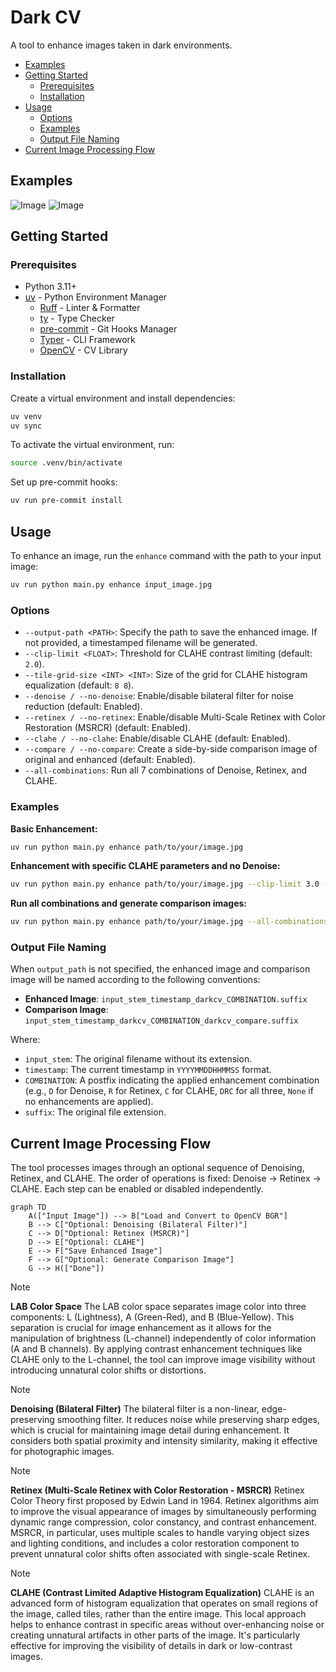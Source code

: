 # Dark CV

A tool to enhance images taken in dark environments.

- [Examples](#examples)
- [Getting Started](#getting-started)
  - [Prerequisites](#prerequisites)
  - [Installation](#installation)
- [Usage](#usage)
  - [Options](#options)
  - [Examples](#examples-1)
  - [Output File Naming](#output-file-naming)
- [Current Image Processing Flow](#current-image-processing-flow)

## Examples

![Image](https://github.com/user-attachments/assets/2838653e-103f-4cfb-b9e2-45ff8f1dc7ef)
![Image](https://github.com/user-attachments/assets/28f63732-3a7a-42fa-a1bd-217b9c62405d)

## Getting Started

### Prerequisites

- Python 3.11+
- [uv](https://github.com/astral-sh/uv) - Python Environment Manager
  - [Ruff](https://github.com/astral-sh/ruff) - Linter & Formatter
  - [ty](https://github.com/davidvujic/ty) - Type Checker
  - [pre-commit](https://pre-commit.com) - Git Hooks Manager
  - [Typer](https://typer.tiangolo.com) - CLI Framework
  - [OpenCV](https://opencv.org) - CV Library

### Installation

Create a virtual environment and install dependencies:

```bash
uv venv
uv sync
```

To activate the virtual environment, run:

```bash
source .venv/bin/activate
```

Set up pre-commit hooks:

```bash
uv run pre-commit install
```

## Usage

To enhance an image, run the `enhance` command with the path to your input image:

```bash
uv run python main.py enhance input_image.jpg
```

### Options

- `--output-path <PATH>`: Specify the path to save the enhanced image. If not provided, a timestamped filename will be generated.
- `--clip-limit <FLOAT>`: Threshold for CLAHE contrast limiting (default: `2.0`).
- `--tile-grid-size <INT> <INT>`: Size of the grid for CLAHE histogram equalization (default: `8 8`).
- `--denoise / --no-denoise`: Enable/disable bilateral filter for noise reduction (default: Enabled).
- `--retinex / --no-retinex`: Enable/disable Multi-Scale Retinex with Color Restoration (MSRCR) (default: Enabled).
- `--clahe / --no-clahe`: Enable/disable CLAHE (default: Enabled).
- `--compare / --no-compare`: Create a side-by-side comparison image of original and enhanced (default: Enabled).
- `--all-combinations`: Run all 7 combinations of Denoise, Retinex, and CLAHE.

### Examples

**Basic Enhancement:**

```bash
uv run python main.py enhance path/to/your/image.jpg
```

**Enhancement with specific CLAHE parameters and no Denoise:**

```bash
uv run python main.py enhance path/to/your/image.jpg --clip-limit 3.0 --tile-grid-size 10 10 --no-denoise
```

**Run all combinations and generate comparison images:**

```bash
uv run python main.py enhance path/to/your/image.jpg --all-combinations
```

### Output File Naming

When `output_path` is not specified, the enhanced image and comparison image will be named according to the following conventions:

- **Enhanced Image**: `input_stem_timestamp_darkcv_COMBINATION.suffix`
- **Comparison Image**: `input_stem_timestamp_darkcv_COMBINATION_darkcv_compare.suffix`

Where:

- `input_stem`: The original filename without its extension.
- `timestamp`: The current timestamp in `YYYYMMDDHHMMSS` format.
- `COMBINATION`: A postfix indicating the applied enhancement combination (e.g., `D` for Denoise, `R` for Retinex, `C` for CLAHE, `DRC` for all three, `None` if no enhancements are applied).
- `suffix`: The original file extension.

## Current Image Processing Flow

The tool processes images through an optional sequence of Denoising, Retinex, and CLAHE. The order of operations is fixed: Denoise -> Retinex -> CLAHE. Each step can be enabled or disabled independently.

```mermaid
graph TD
    A(["Input Image"]) --> B["Load and Convert to OpenCV BGR"]
    B --> C["Optional: Denoising (Bilateral Filter)"]
    C --> D["Optional: Retinex (MSRCR)"]
    D --> E["Optional: CLAHE"]
    E --> F["Save Enhanced Image"]
    F --> G["Optional: Generate Comparison Image"]
    G --> H(["Done"])
```

> [!NOTE]
> **LAB Color Space**
> The LAB color space separates image color into three components: L (Lightness), A (Green-Red), and B (Blue-Yellow).
> This separation is crucial for image enhancement as it allows for the manipulation of brightness (L-channel) independently of color information (A and B channels).
> By applying contrast enhancement techniques like CLAHE only to the L-channel, the tool can improve image visibility without introducing unnatural color shifts or distortions.

> [!NOTE]
> **Denoising (Bilateral Filter)**
> The bilateral filter is a non-linear, edge-preserving smoothing filter.
> It reduces noise while preserving sharp edges, which is crucial for maintaining image detail during enhancement.
> It considers both spatial proximity and intensity similarity, making it effective for photographic images.

> [!NOTE]
> **Retinex (Multi-Scale Retinex with Color Restoration - MSRCR)**
> Retinex Color Theory first proposed by Edwin Land in 1964.
> Retinex algorithms aim to improve the visual appearance of images by simultaneously performing dynamic range compression, color constancy, and contrast enhancement.
> MSRCR, in particular, uses multiple scales to handle varying object sizes and lighting conditions, and includes a color restoration component to prevent unnatural color shifts often associated with single-scale Retinex.

> [!NOTE]
> **CLAHE (Contrast Limited Adaptive Histogram Equalization)**
> CLAHE is an advanced form of histogram equalization that operates on small regions of the image, called tiles, rather than the entire image.
> This local approach helps to enhance contrast in specific areas without over-enhancing noise or creating unnatural artifacts in other parts of the image.
> It's particularly effective for improving the visibility of details in dark or low-contrast images.
